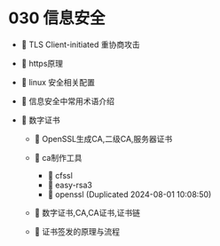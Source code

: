 # 030 信息安全

* 📄 TLS Client-initiated 重协商攻击
* 📄 https原理
* 📄 linux 安全相关配置
* 📄 信息安全中常用术语介绍
* 📑 数字证书

  * 📄 OpenSSL生成CA,二级CA,服务器证书
  * 📑 ca制作工具

    * 📄 cfssl
    * 📄 easy-rsa3
    * 📄 openssl (Duplicated 2024-08-01 10:08:50)
  * 📄 数字证书,CA,CA证书,证书链
  * 📄 证书签发的原理与流程

　　‍
